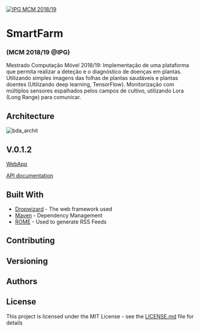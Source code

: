 <a href="http://mcm.ipg.pt"><img src="http://www.ipg.pt/website/imgs/logotipo_ipg.jpg" title="IPG(MCM)" alt="IPG MCM 2018/19"></a>

# SmartFarm 
### (MCM 2018/19 @IPG)

Mestrado Computação Móvel 2018/19: Implementação de uma plataforma que permita realizar a deteção e o diagnóstico de doenças em plantas. Utilizando simples imagens das folhas de plantas saudáveis e plantas doentes (Utilizando deep learning, TensorFlow). Monitorização com múltiplos sensores espalhados pelos campos de cultivo, utilizando Lora (Long Range) para comunicar.

## Architecture

![bda_archit](https://user-images.githubusercontent.com/2634610/54847053-415efd00-4cd5-11e9-93f2-e43b31660adf.png)

## V.0.1.2

[WebApp](https://ipg-sdm.azurewebsites.net/)

[API documentation](https://ipg-sdm.azurewebsites.net/api-docs)

## Built With

* [Dropwizard](http://www.dropwizard.io/1.0.2/docs/) - The web framework used
* [Maven](https://maven.apache.org/) - Dependency Management
* [ROME](https://rometools.github.io/rome/) - Used to generate RSS Feeds

## Contributing

## Versioning

## Authors

## License

This project is licensed under the MIT License - see the [LICENSE.md](LICENSE.md) file for details

